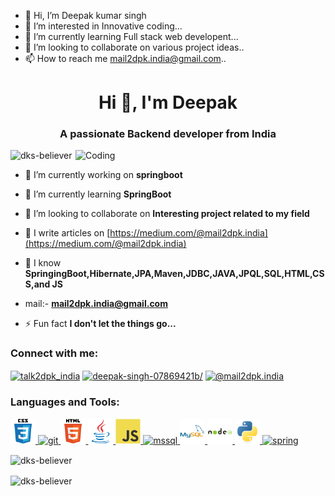 - 👋 Hi, I’m Deepak kumar singh
- 👀 I’m interested in Innovative coding...
- 🌱 I’m currently learning Full stack web developent...
- 💞️ I’m looking to collaborate on various project ideas..
- 📫 How to reach me mail2dpk.india@gmail.com..

<!---
Dks-believer/Dks-believer is a ✨ special ✨ repository because its `README.md` (this file) appears on your GitHub profile.
You can click the Preview link to take a look at your changes.
--->
<!-- [![MasterHead](https://uploads.sitepoint.com/wp-content/uploads/2021/12/1638960504section1-badges.png)](https://dks-believer.io) -->

<h1 align="center">Hi 👋, I'm Deepak</h1>
<h3 align="center">A passionate Backend developer from India</h3>
<img align="right" alt="Coding" width="400" src="https://media0.giphy.com/media/qgQUggAC3Pfv687qPC/giphy.gif">

<p align="left"> <img src="https://komarev.com/ghpvc/?username=dks-believer&label=Profile%20views&color=0e75b6&style=flat" alt="dks-believer" /> </p>



- 🔭 I’m currently working on **springboot**

- 🌱 I’m currently learning **SpringBoot**

- 👯 I’m looking to collaborate on **Interesting project related to my field**

- 📝 I write articles on [https://medium.com/@mail2dpk.india](https://medium.com/@mail2dpk.india)

- 💬 I know **SpringingBoot,Hibernate,JPA,Maven,JDBC,JAVA,JPQL,SQL,HTML,CSS,and JS**

-  mail:- **mail2dpk.india@gmail.com**

- ⚡ Fun fact **I don't let the things go...**

<h3 align="left">Connect with me:</h3>
<p align="left">
<a href="https://twitter.com/talk2dpk_india" target="blank"><img align="center" src="https://raw.githubusercontent.com/rahuldkjain/github-profile-readme-generator/master/src/images/icons/Social/twitter.svg" alt="talk2dpk_india" height="30" width="40" /></a>
<a href="https://linkedin.com/in/deepak-singh-07869421b/" target="blank"><img align="center" src="https://raw.githubusercontent.com/rahuldkjain/github-profile-readme-generator/master/src/images/icons/Social/linked-in-alt.svg" alt="deepak-singh-07869421b/" height="30" width="40" /></a>
<a href="https://medium.com/@mail2dpk.india" target="blank"><img align="center" src="https://raw.githubusercontent.com/rahuldkjain/github-profile-readme-generator/master/src/images/icons/Social/medium.svg" alt="@mail2dpk.india" height="30" width="40" /></a>
</p>

<h3 align="left">Languages and Tools:</h3>
<p align="left"> <a href="https://www.w3schools.com/css/" target="_blank" rel="noreferrer"> <img src="https://raw.githubusercontent.com/devicons/devicon/master/icons/css3/css3-original-wordmark.svg" alt="css3" width="40" height="40"/> </a> <a href="https://git-scm.com/" target="_blank" rel="noreferrer"> <img src="https://www.vectorlogo.zone/logos/git-scm/git-scm-icon.svg" alt="git" width="40" height="40"/> </a> <a href="https://www.w3.org/html/" target="_blank" rel="noreferrer"> <img src="https://raw.githubusercontent.com/devicons/devicon/master/icons/html5/html5-original-wordmark.svg" alt="html5" width="40" height="40"/> </a> <a href="https://www.java.com" target="_blank" rel="noreferrer"> <img src="https://raw.githubusercontent.com/devicons/devicon/master/icons/java/java-original.svg" alt="java" width="40" height="40"/> </a> <a href="https://developer.mozilla.org/en-US/docs/Web/JavaScript" target="_blank" rel="noreferrer"> <img src="https://raw.githubusercontent.com/devicons/devicon/master/icons/javascript/javascript-original.svg" alt="javascript" width="40" height="40"/> </a> <a href="https://www.microsoft.com/en-us/sql-server" target="_blank" rel="noreferrer"> <img src="https://www.svgrepo.com/show/303229/microsoft-sql-server-logo.svg" alt="mssql" width="40" height="40"/> </a> <a href="https://www.mysql.com/" target="_blank" rel="noreferrer"> <img src="https://raw.githubusercontent.com/devicons/devicon/master/icons/mysql/mysql-original-wordmark.svg" alt="mysql" width="40" height="40"/> </a> <a href="https://nodejs.org" target="_blank" rel="noreferrer"> <img src="https://raw.githubusercontent.com/devicons/devicon/master/icons/nodejs/nodejs-original-wordmark.svg" alt="nodejs" width="40" height="40"/> </a> <a href="https://www.python.org" target="_blank" rel="noreferrer"> <img src="https://raw.githubusercontent.com/devicons/devicon/master/icons/python/python-original.svg" alt="python" width="40" height="40"/> </a> <a href="https://spring.io/" target="_blank" rel="noreferrer"> <img src="https://www.vectorlogo.zone/logos/springio/springio-icon.svg" alt="spring" width="40" height="40"/> </a> </p>

<p><img align="center" src= "https://github-readme-stats.vercel.app/api/top-langs?username=dks-believer&show_icons=true&locale=en&layout=compact"alt="dks-believer" /></p>

<p><img align="center" src="https://github-readme-streak-stats.herokuapp.com/?user=dks-believer&" alt="dks-believer" /></p>
